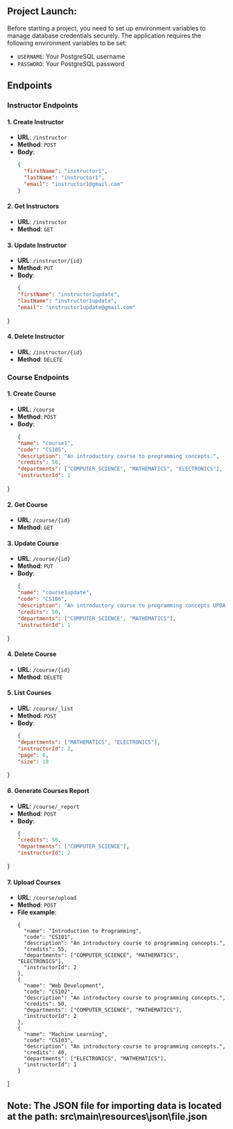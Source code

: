 ## Project Launch:

Before starting a project, you need to set up environment variables to manage database credentials securely. 
The application requires the following environment variables to be set:

- `USERNAME`: Your PostgreSQL username 
- `PASSWORD`: Your PostgreSQL password



## Endpoints

### Instructor Endpoints

#### 1. Create Instructor

- **URL**: `/instructor`
- **Method**: `POST`
- **Body**:
  ```json
  {
    "firstName": "instructor1",
    "lastName": "instructor1",
    "email": "instructor1@gmail.com"
  }

#### 2. Get Instructors

- **URL**: `/instructor`
- **Method**: `GET`

#### 3. Update Instructor

- **URL**: `/instructor/{id}`
- **Method**: `PUT`
- **Body**:
  ```json
  {
  "firstName": "instructor1update",
  "lastName": "instructor1update",
  "email": "instructor1update@gmail.com"
}

#### 4. Delete Instructor

- **URL**: `/instructor/{id}`
- **Method**: `DELETE`

### Course Endpoints

#### 1. Create Course

- **URL**: `/course`
- **Method**: `POST`
- **Body**:
  ```json
  {
  "name": "course1",
  "code": "CS105",
  "description": "An introductory course to programming concepts.",
  "credits": 50,
  "departments": ["COMPUTER_SCIENCE", "MATHEMATICS", "ELECTRONICS"],
  "instructorId": 1
}

#### 2. Get Course

- **URL**: `/course/{id}`
- **Method**: `GET`

#### 3. Update Course

- **URL**: `/course/{id}`
- **Method**: `PUT`
- **Body**:
  ```json
  {
  "name": "course1update",
  "code": "CS106",
  "description": "An introductory course to programming concepts UPDATE.",
  "credits": 50,
  "departments": ["COMPUTER_SCIENCE", "MATHEMATICS"],
  "instructorId": 1
}

#### 4. Delete Course

- **URL**: `/course/{id}`
- **Method**: `DELETE`

#### 5. List Courses

- **URL**: `/course/_list`
- **Method**: `POST`
- **Body**:
  ```json
  {
  "departments": ["MATHEMATICS", "ELECTRONICS"],
  "instructorId": 2,
  "page": 0,
  "size": 10
}
#### 6. Generate Courses Report

- **URL**: `/course/_report`
- **Method**: `POST`
- **Body**:
  ```json
  {
  "credits": 50,
  "departments": ["COMPUTER_SCIENCE"],
  "instructorId": 2
}

#### 7. Upload Courses

- **URL**: `/course/upload`
- **Method**: `POST`
- **File example**:
  ```[
  {
    "name": "Introduction to Programming",
    "code": "CS101",
    "description": "An introductory course to programming concepts.",
    "credits": 55,
    "departments": ["COMPUTER_SCIENCE", "MATHEMATICS", "ELECTRONICS"],
    "instructorId": 2
  },
  {
    "name": "Web Development",
    "code": "CS102",
    "description": "An introductory course to programming concepts.",
    "credits": 50,
    "departments": ["COMPUTER_SCIENCE", "MATHEMATICS"],
    "instructorId": 2
  },
  {
    "name": "Machine Learning",
    "code": "CS103",
    "description": "An introductory course to programming concepts.",
    "credits": 40,
    "departments": ["ELECTRONICS", "MATHEMATICS"],
    "instructorId": 1
  }
]

## Note: The JSON file for importing data is located at the path: src\main\resources\json\file.json
